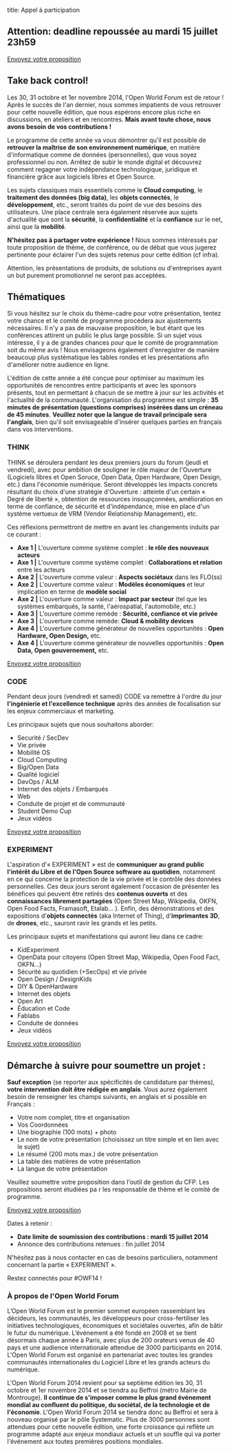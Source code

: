 title: Appel à participation

## **Attention: deadline repoussée au mardi 15 juillet 23h59**

<a class="btn btn-primary" href="http://cfp.openworldforum.org/submission/OWF2014 ">Envoyez votre proposition</a>


## Take back control! 


Les 30, 31 octobre et 1er novembre 2014, l'Open World Forum est de retour ! Après le succès de l'an dernier, nous sommes impatients de vous retrouver pour cette nouvelle édition, que nous espérons encore plus riche en discussions, en ateliers et en rencontres. **Mais avant toute chose, nous avons besoin de vos contributions !**

Le programme de cette année va vous démontrer qu'il est possible de **retrouver la maîtrise de son environnement numérique**, en matière d'informatique comme de données (personnelles), que vous soyez professionnel ou non. Arrêtez de subir le monde digital et découvrez comment regagner votre indépendance technologique, juridique et financière grâce aux logiciels libres et Open Source.

Les sujets classiques mais essentiels comme le **Cloud computing**, le **traitement des données (big data)**, les **objets connectés**, le **développement**, etc., seront traités du point de vue des besoins des utilisateurs. Une place centrale sera également réservée aux sujets d'actualité que sont la **sécurité**, la **confidentialité** et la **confiance** sur le net, ainsi que la **mobilité**.

**N'hésitez pas à partager votre expérience !** Nous sommes intéressés par toute proposition de thème, de conférence, ou de débat que vous jugerez pertinente pour éclairer l'un des sujets retenus pour cette édition (cf infra).

Attention, les présentations de produits, de solutions ou d'entreprises ayant un but purement promotionnel ne seront pas acceptées.

## Thématiques

Si vous hésitez sur le choix du thème-cadre pour votre présentation, tentez votre chance et le comité de programme procédera aux ajustements nécessaires. Il n'y a pas de mauvaise proposition, le but étant que les conférences attirent un public le plus large possible. Si un sujet vous intéresse, il y a de grandes chances pour que le comité de programmation soit du même avis ! Nous envisageons également d'enregistrer de manière beaucoup plus systématique les tables rondes et les présentations afin d'améliorer notre audience en ligne.

L'édition de cette année a été conçue pour optimiser au maximum les opportunités de rencontres entre participants et avec les sponsors présents, tout en permettant à chacun de se mettre à jour sur les activités et l'actualité de la communauté. L'organisation du programme est simple : **35 minutes de présentation (questions comprises) insérées dans un créneau de 45 minutes**. **Veuillez noter que la langue de travail principale sera l'anglais**, bien qu'il soit envisageable d'insérer quelques parties en français dans vos interventions.


### THINK

THINK se déroulera pendant les deux premiers jours du forum (jeudi et vendredi), avec pour ambition de souligner le rôle majeur de l'Ouverture (Logiciels libres et Open Soruce, Open Data, Open Hardware, Open Design, etc.) dans l'économie numérique. Seront développés les impacts concrets résultant du choix d'une stratégie d'Ouverture : atteinte d'un certain « Degré de liberté », obtention de ressources insoupçonnées, amélioration en terme de confiance, de sécurité et d'indépendance, mise en place d'un système vertueux de VRM (Vendor Relationship Management), etc.

Ces réflexions permettront de mettre en avant les changements induits par ce courant :

* **Axe 1 |** L'ouverture comme système complet : **le rôle des nouveaux acteurs**
* **Axe 1 |** L'ouverture comme système complet : **Collaborations et relation** entre les acteurs
* **Axe 2 |** L'ouverture comme valeur : **Aspects sociétaux** dans les FLO(ss)
* **Axe 2 |** L'ouverture comme valeur : **Modèles économiques** et leur implication en terme de **modèle social**
* **Axe 2 |** L'ouverture comme valeur : **Impact par secteur** (tel que les systèmes embarqués, la santé, l'aérospatial, l'automobile, etc.)
* **Axe 3 |** L'ouverture comme remède : **Sécurité, confiance et vie privée**
* **Axe 3 |** L'ouverture comme remède: **Cloud & mobility devices**
* **Axe 4 |** L'ouverture comme générateur de nouvelles opportunités : **Open Hardware, Open Design,** etc.
* **Axe 4 |** L'ouverture comme générateur de nouvelles opportunités : **Open Data, Open gouvernement,** etc.

<a class="btn btn-primary" href="http://cfp.openworldforum.org/submission/OWF2014 ">Envoyez votre proposition</a>


### CODE

Pendant deux jours (vendredi et samedi) CODE va remettre à l'ordre du jour **l'ingénierie et l'excellence technique** après des années de focalisation sur les enjeux commerciaux et marketing.

Les principaux sujets que nous souhaitons aborder:

* Securité / SecDev
* Vie privée
* Mobilité OS
* Cloud Computing
* Big/Open Data
* Qualité logiciel
* DevOps / ALM
* Internet des objets / Embarqués
* Web
* Conduite de projet et de communauté
* Student Demo Cup
* Jeux vidéos

<a class="btn btn-primary" href="http://cfp.openworldforum.org/submission/OWF2014 ">Envoyez votre proposition</a>


### EXPERIMENT

L'aspiration d'« EXPERIMENT » est de **communiquer au grand public l'intérêt du Libre et de l'Open Source software au quotidien**, notamment en ce qui concerne la protection de la vie privée et le contrôle des données personnelles. Ces deux jours seront également l'occasion de présenter les bénéfices qui peuvent être retirés des **contenus ouverts** et des **connaissances librement partagées** (Open Street Map, Wikipedia, OKFN, Open Food Facts, Framasoft, Etalab… ). Enfin, des démonstrations et des expositions d'**objets connectés** (aka Internet of Thing), d'**imprimantes 3D**, de **drones**, etc., sauront ravir les grands et les petits.

Les principaux sujets et manifestations qui auront lieu dans ce cadre:

* KidExperiment
* OpenData pour citoyens (Open Street Map, Wikipedia, Open Food Fact, OKFN...)
* Sécurité au quotidien (+SecOps) et vie privée
* Open Design / DesignKids
* DIY & OpenHardware
* Internet des objets
* Open Art
* Éducation et Code
* Fablabs
* Conduite de données
* Jeux vidéos

<a class="btn btn-primary" href="http://cfp.openworldforum.org/submission/OWF2014 ">Envoyez votre proposition</a>


## Démarche à suivre pour soumettre un projet :

**Sauf exception** (se reporter aux spécificités de candidature par thèmes), **votre intervention doit être rédigée en anglais**. Vous aurez également besoin de renseigner les champs suivants, en anglais et si possible en Français :

* Votre nom complet, titre et organisation
* Vos Coordonnées
* Une biographie (100 mots) + photo
* Le nom de votre présentation (choisissez un titre simple et en lien avec le sujet)
* Le résumé (200 mots max.) de votre présentation
* La table des matières de votre présentation
* La langue de votre présentation

Veuillez soumettre votre proposition dans l'outil de gestion du CFP. Les propositions seront étudiées pa r les responsable de thème et le comité de programme.

<a class="btn btn-primary" href="http://cfp.openworldforum.org/submission/OWF2014 ">Envoyez votre proposition</a>

Dates à retenir :

* **Date limite de soumission des contributions : mardi 15 juillet 2014**
* Annonce des contributions retenues : fin juillet 2014

N'hésitez pas à nous contacter en cas de besoins particuliers, notamment concernant la partie « EXPERIMENT ». 

Restez connectés pour #OWF14 !

### À propos de l'Open World Forum

L’Open World Forum est le premier sommet européen rassemblant les décideurs, les communautés, les développeurs pour cross-fertiliser les initiatives technologiques, économiques et sociétales ouvertes, afin de bâtir le futur du numérique. L’événement a été fondé en 2008 et se tient désormais chaque année à Paris, avec plus de 200 orateurs venus de 40 pays et une audience internationale attendue de 3000 participants en 2014. L'Open World Forum est organisé en partenariat avec toutes les grandes communautés internationales du Logiciel Libre et les grands acteurs du numérique.

L'Open World Forum 2014 revient pour sa septième édition les 30, 31 octobre et 1er novembre 2014 et se tiendra au Beffroi (métro Mairie de Montrouge). **Il continue de s'imposer comme le plus grand événement mondial au confluent du politique, du sociétal, de la technologie et de l'économie**. L'Open World Forum 2014 se tiendra donc au Beffroi  et sera à nouveau organisé par le pôle Systematic. Plus de 3000 personnes sont attendues pour cette nouvelle édition, une forte croissance qui reflète un programme adapté aux enjeux mondiaux actuels et un souffle qui va porter l'événement aux toutes premières positions mondiales.
